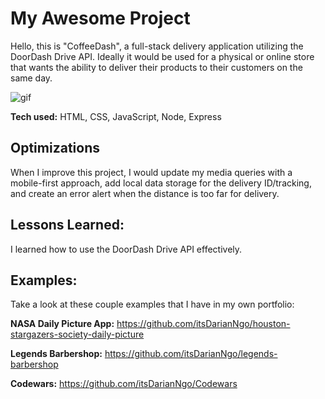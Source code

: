 # My Awesome Project
Hello, this is "CoffeeDash", a full-stack delivery application utilizing the DoorDash Drive API. Ideally it would be used for a physical or online store that wants the ability to deliver their products to their customers on the same day.

![gif](https://github.com/itsDarianNgo/GIF/blob/main/CoffeeDash2.gif)

**Tech used:** HTML, CSS, JavaScript, Node, Express

## Optimizations

When I improve this project, I would update my media queries with a mobile-first approach, add local data storage for the delivery ID/tracking, and create an error alert when the distance is too far for delivery.

## Lessons Learned:

I learned how to use the DoorDash Drive API effectively.

## Examples:
Take a look at these couple examples that I have in my own portfolio:

**NASA Daily Picture App:** https://github.com/itsDarianNgo/houston-stargazers-society-daily-picture

**Legends Barbershop:** https://github.com/itsDarianNgo/legends-barbershop

**Codewars:** https://github.com/itsDarianNgo/Codewars



